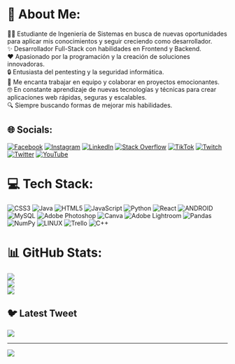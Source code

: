 # 💫 About Me:
🧑‍💻 Estudiante de Ingeniería de Sistemas en busca de nuevas oportunidades para aplicar mis conocimientos y seguir creciendo como desarrollador.<br>✨ Desarrollador Full-Stack con habilidades en Frontend y Backend.<br>❤️ Apasionado por la programación y la creación de soluciones innovadoras.<br>🔒 Entusiasta del pentesting y la seguridad informática.<br> 🤝 Me encanta trabajar en equipo y colaborar en proyectos emocionantes.<br>🤓 En constante aprendizaje de nuevas tecnologías y técnicas para crear aplicaciones web rápidas, seguras y escalables.<br>🔍 Siempre buscando formas de mejorar mis habilidades.


## 🌐 Socials:
[![Facebook](https://img.shields.io/badge/Facebook-%231877F2.svg?logo=Facebook&logoColor=white)](https://facebook.com/profile.php?id=100004379118568) [![Instagram](https://img.shields.io/badge/Instagram-%23E4405F.svg?logo=Instagram&logoColor=white)](https://instagram.com/villaelian/) [![LinkedIn](https://img.shields.io/badge/LinkedIn-%230077B5.svg?logo=linkedin&logoColor=white)](https://linkedin.com/in/elian-villa) [![Stack Overflow](https://img.shields.io/badge/-Stackoverflow-FE7A16?logo=stack-overflow&logoColor=white)](https://stackoverflow.com/users/21748988/elian-villa) [![TikTok](https://img.shields.io/badge/TikTok-%23000000.svg?logo=TikTok&logoColor=white)](https://tiktok.com/@glawpy21) [![Twitch](https://img.shields.io/badge/Twitch-%239146FF.svg?logo=Twitch&logoColor=white)](https://twitch.tv/Glawpy21) [![Twitter](https://img.shields.io/badge/Twitter-%231DA1F2.svg?logo=Twitter&logoColor=white)](https://twitter.com/@elian_villa) [![YouTube](https://img.shields.io/badge/YouTube-%23FF0000.svg?logo=YouTube&logoColor=white)](https://youtube.com/@glawpy2161) 

# 💻 Tech Stack:
![CSS3](https://img.shields.io/badge/css3-%231572B6.svg?style=for-the-badge&logo=css3&logoColor=white) ![Java](https://img.shields.io/badge/java-%23ED8B00.svg?style=for-the-badge&logo=java&logoColor=white) ![HTML5](https://img.shields.io/badge/html5-%23E34F26.svg?style=for-the-badge&logo=html5&logoColor=white) ![JavaScript](https://img.shields.io/badge/javascript-%23323330.svg?style=for-the-badge&logo=javascript&logoColor=%23F7DF1E) ![Python](https://img.shields.io/badge/python-3670A0?style=for-the-badge&logo=python&logoColor=ffdd54) ![React](https://img.shields.io/badge/react-%2320232a.svg?style=for-the-badge&logo=react&logoColor=%2361DAFB) ![ANDROID](https://img.shields.io/badge/android-%2320232a.svg?style=for-the-badge&logo=android&logoColor=%a4c639) ![MySQL](https://img.shields.io/badge/mysql-%2300f.svg?style=for-the-badge&logo=mysql&logoColor=white) ![Adobe Photoshop](https://img.shields.io/badge/adobephotoshop-%2331A8FF.svg?style=for-the-badge&logo=adobephotoshop&logoColor=white) ![Canva](https://img.shields.io/badge/Canva-%2300C4CC.svg?style=for-the-badge&logo=Canva&logoColor=white) ![Adobe Lightroom](https://img.shields.io/badge/Adobe%20Lightroom-31A8FF.svg?style=for-the-badge&logo=Adobe%20Lightroom&logoColor=white) ![Pandas](https://img.shields.io/badge/pandas-%23150458.svg?style=for-the-badge&logo=pandas&logoColor=white) ![NumPy](https://img.shields.io/badge/numpy-%23013243.svg?style=for-the-badge&logo=numpy&logoColor=white) ![LINUX](https://img.shields.io/badge/Linux-FCC624?style=for-the-badge&logo=linux&logoColor=black) ![Trello](https://img.shields.io/badge/Trello-%23026AA7.svg?style=for-the-badge&logo=Trello&logoColor=white) ![C++](https://img.shields.io/badge/c++-%2300599C.svg?style=for-the-badge&logo=c%2B%2B&logoColor=white)
# 📊 GitHub Stats:
![](https://github-readme-stats.vercel.app/api?username=ElianVilla&theme=synthwave&hide_border=false&include_all_commits=false&count_private=false)<br/>
![](https://github-readme-streak-stats.herokuapp.com/?user=ElianVilla&theme=synthwave&hide_border=false)<br/>
![](https://github-readme-stats.vercel.app/api/top-langs/?username=ElianVilla&theme=synthwave&hide_border=false&include_all_commits=false&count_private=false&layout=compact)

## 🐦 Latest Tweet
[![](https://gtce.itsvg.in/api?username=@elian_villa)](https://github.com/VishwaGauravIn/github-twitter-card-embed)

---
[![](https://visitcount.itsvg.in/api?id=ElianVilla&icon=0&color=0)](https://visitcount.itsvg.in)

<!-- Proudly created with GPRM ( https://gprm.itsvg.in ) -->
